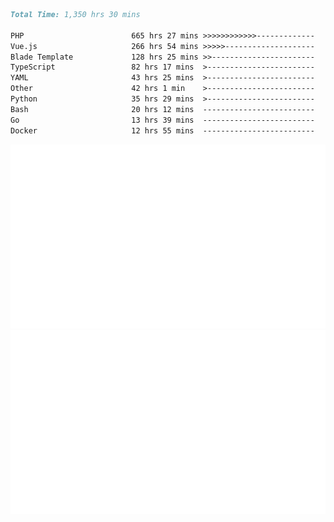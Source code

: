 <!--START_SECTION:waka-->

```markdown
Total Time: 1,350 hrs 30 mins

PHP                        665 hrs 27 mins >>>>>>>>>>>>-------------   47.79 %
Vue.js                     266 hrs 54 mins >>>>>--------------------   19.17 %
Blade Template             128 hrs 25 mins >>-----------------------   09.22 %
TypeScript                 82 hrs 17 mins  >------------------------   05.91 %
YAML                       43 hrs 25 mins  >------------------------   03.12 %
Other                      42 hrs 1 min    >------------------------   03.02 %
Python                     35 hrs 29 mins  >------------------------   02.55 %
Bash                       20 hrs 12 mins  -------------------------   01.45 %
Go                         13 hrs 39 mins  -------------------------   00.98 %
Docker                     12 hrs 55 mins  -------------------------   00.93 %
```

<!--END_SECTION:waka-->
<p align="center">
    <img src="https://raw.githubusercontent.com/rjp2525/rjp2525/output/generated/overview.svg">
    <img src="https://raw.githubusercontent.com/rjp2525/rjp2525/output/generated/languages.svg">
</p>
